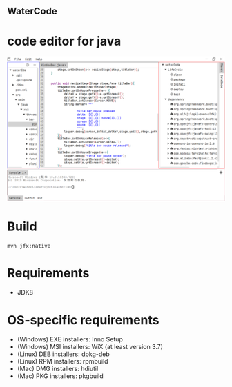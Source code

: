 ## WaterCode

code editor for java
========================
![waterCode](build/images/watercode1.png)

Build
========================

```
mvn jfx:native
```

Requirements
========================
* JDK8

OS-specific requirements
========================
* (Windows) EXE installers: Inno Setup
* (Windows) MSI installers: WiX (at least version 3.7)
* (Linux) DEB installers: dpkg-deb
* (Linux) RPM installers: rpmbuild
* (Mac) DMG installers: hdiutil
* (Mac) PKG installers: pkgbuild

 

